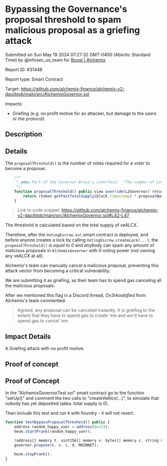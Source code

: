 
# Bypassing the Governance's proposal threshold to spam malicious proposal as a griefing attack

Submitted on Sun May 19 2024 07:27:32 GMT-0400 (Atlantic Standard Time) by @infosec_us_team for [Boost | Alchemix](https://immunefi.com/bounty/alchemix-boost/)

Report ID: #31448

Report type: Smart Contract

Target: https://github.com/alchemix-finance/alchemix-v2-dao/blob/main/src/AlchemixGovernor.sol

Impacts:
- Griefing (e.g. no profit motive for an attacker, but damage to the users or the protocol)

## Description
## Details
The `proposalThreshold()` is the number of votes required for a voter to become a proposer.
```javascript
    /**
     * @dev Part of the Governor Bravo's interface: _"The number of votes required in order for a voter to become a proposer"_.
     */
    function proposalThreshold() public view override(L2Governor) returns (uint256) {
        return (token.getPastTotalSupply(block.timestamp) * proposalNumerator) / PROPOSAL_DENOMINATOR;
    }
```
> Link to code snippet: https://github.com/alchemix-finance/alchemix-v2-dao/blob/main/src/AlchemixGovernor.sol#L42-L47

The threshold is calculated based on the total supply of veALCX.

Therefore, after the `VotingEscrow.sol` smart contract is deployed, and before anyone creates a lock by calling `VotingEscrow.createLock(...)`, the `proposalThreshold()` *is equal to 0* and *anybody* can spam any amount of malicious proposals in `AlchemixGovernor` with 0 voting power (not owning any veALCX at all).

Alchemix's team can manually cancel a malicious proposal, preventing this attack vector from becoming a critical vulnerability.

We are submitting it as griefing, as their team has to spend gas canceling all the malicious proposals.

After we mentioned this flag in a Discord thread, *Ov3rkoalafied* from Alchemix's team commented:
> Agreed, any proposal can be canceled instantly. It is griefing to the extent that they have to spend gas to create 'em and we'd have to spend gas to cancel 'em.

## Impact Details
A Griefing attack with no profit motive.

        
## Proof of concept
## Proof of Concept

In the "AlchemixGovernorTest.sol" smart contract go to the function "setUp()" and comment the two calls to "createVeAlcx(...)", to simulate that nobody has yet deposited (akka. total supply is 0).

Then include this test and run it with foundry - it will not revert.

```javascript
function testBypassProposalThreshold() public {
    address random_happy_user = address(0x123);
    hevm.startPrank(random_happy_user);

    (address[] memory t, uint256[] memory v, bytes[] memory c, string memory d) = craftTestProposal();
    governor.propose(t, v, c, d, MAINNET);

    hevm.stopPrank();
}
```